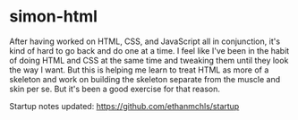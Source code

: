 # simon-html

After having worked on HTML, CSS, and JavaScript all in conjunction, it's kind of hard to go back and do one at a time. I feel like I've been in the habit of doing HTML and CSS at the same time and tweaking them until they look the way I want. But this is helping me learn to treat HTML as more of a skeleton and work on building the skeleton separate from the muscle and skin per se. But it's been a good exercise for that reason.

Startup notes updated: https://github.com/ethanmchls/startup
